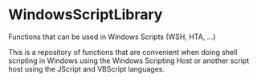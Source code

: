 # WindowsScriptLibrary
Functions that can be used in Windows Scripts (WSH, HTA, ...)

This is a repository of functions that are convenient when doing shell scripting in Windows using the Windows Scripting Host or another script host using the JScript and VBScript languages.
